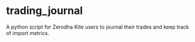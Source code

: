 # trading_journal
A python script for Zerodha Kite users to journal their trades and keep track of import metrics.
